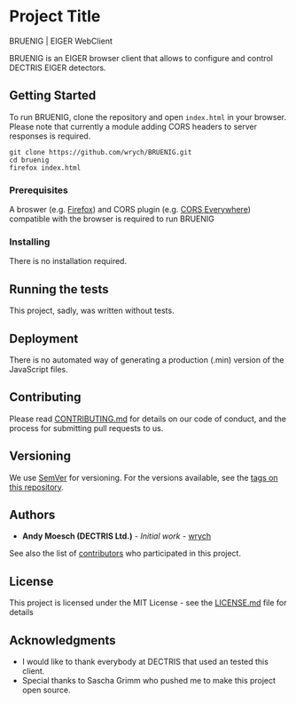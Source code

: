 # Project Title

BRUENIG | EIGER WebClient

BRUENIG is an EIGER browser client that allows to configure and control DECTRIS EIGER detectors. 

## Getting Started

To run BRUENIG, clone the repository and open `index.html` in your browser. Please note that currently a module adding CORS headers to server responses is required.  

```
git clone https://github.com/wrych/BRUENIG.git
cd bruenig
firefox index.html
```

### Prerequisites

A broswer (e.g. [Firefox](https://www.mozilla.org/en-US/firefox/new/)) and CORS plugin (e.g. [CORS Everywhere](https://addons.mozilla.org/en-US/firefox/addon/cors-everywhere/)) compatible with the browser is required to run BRUENIG


### Installing

There is no installation required.

## Running the tests

This project, sadly, was written without tests.

## Deployment

There is no automated way of generating a production (.min) version of the JavaScript files.


## Contributing

Please read [CONTRIBUTING.md](https://gist.github.com/PurpleBooth/b24679402957c63ec426) for details on our code of conduct, and the process for submitting pull requests to us.

## Versioning

We use [SemVer](http://semver.org/) for versioning. For the versions available, see the [tags on this repository](https://github.com/wrych/BRUENIG/tags). 

## Authors

* **Andy Moesch (DECTRIS Ltd.)** - *Initial work* - [wrych](https://github.com/wrych)

See also the list of [contributors](https://github.com/wrych/BRUENIG/contributors) who participated in this project.

## License

This project is licensed under the MIT License - see the [LICENSE.md](LICENSE.md) file for details

## Acknowledgments

* I would like to thank everybody at DECTRIS that used an tested this client.
* Special thanks to Sascha Grimm who pushed me to make this project open source.


